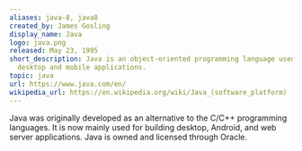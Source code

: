 ```yaml
---
aliases: java-8, java8
created_by: James Gosling
display_name: Java
logo: java.png
released: May 23, 1995
short_description: Java is an object-oriented programming language used mainly for
  desktop and mobile applications.
topic: java
url: https://www.java.com/en/
wikipedia_url: https://en.wikipedia.org/wiki/Java_(software_platform)
---
```

Java was originally developed as an alternative to the C/C++ programming languages. It is now mainly used for building desktop, Android, and web server applications. Java is owned and licensed through Oracle.
